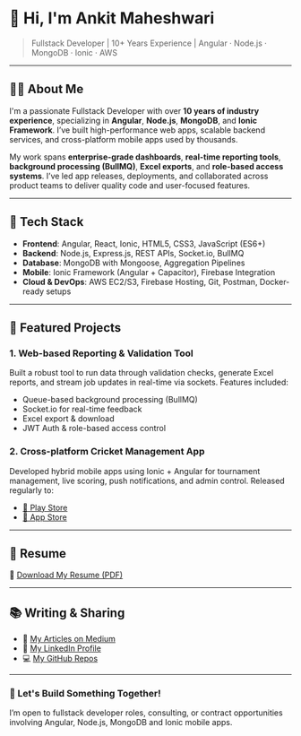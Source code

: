 # 👋 Hi, I'm Ankit Maheshwari

> Fullstack Developer | 10+ Years Experience | Angular · Node.js · MongoDB · Ionic · AWS

---

## 👨‍💻 About Me

I'm a passionate Fullstack Developer with over **10 years of industry experience**, specializing in **Angular**, **Node.js**, **MongoDB**, and **Ionic Framework**. I’ve built high-performance web apps, scalable backend services, and cross-platform mobile apps used by thousands.

My work spans **enterprise-grade dashboards**, **real-time reporting tools**, **background processing (BullMQ)**, **Excel exports**, and **role-based access systems**. I’ve led app releases, deployments, and collaborated across product teams to deliver quality code and user-focused features.

---

## 🧰 Tech Stack

- **Frontend**: Angular, React, Ionic, HTML5, CSS3, JavaScript (ES6+)
- **Backend**: Node.js, Express.js, REST APIs, Socket.io, BullMQ
- **Database**: MongoDB with Mongoose, Aggregation Pipelines
- **Mobile**: Ionic Framework (Angular + Capacitor), Firebase Integration
- **Cloud & DevOps**: AWS EC2/S3, Firebase Hosting, Git, Postman, Docker-ready setups

---

## 📌 Featured Projects

### 1. **Web-based Reporting & Validation Tool**  
Built a robust tool to run data through validation checks, generate Excel reports, and stream job updates in real-time via sockets. Features included:
- Queue-based background processing (BullMQ)
- Socket.io for real-time feedback
- Excel export & download
- JWT Auth & role-based access control

### 2. **Cross-platform Cricket Management App**  
Developed hybrid mobile apps using Ionic + Angular for tournament management, live scoring, push notifications, and admin control. Released regularly to:
- [📱 Play Store](https://play.google.com/store/apps/developer?id=CricClubs.com)
- [📱 App Store](https://apps.apple.com/us/developer/cricclubs-llc/id978682714)

---

## 📄 Resume

📄 [Download My Resume (PDF)](./Resume%20-%20Ankit%20Maheshwari%202025.pdf)

---

## 📚 Writing & Sharing

- 🧠 [My Articles on Medium](https://ankitmaheshwariin.medium.com)
- 💼 [My LinkedIn Profile](https://www.linkedin.com/in/ankitmaheshwariin)
- 💻 [My GitHub Repos](https://github.com/AnkitMaheshwariIn)

---

### 🚀 Let's Build Something Together!
I’m open to fullstack developer roles, consulting, or contract opportunities involving Angular, Node.js, MongoDB and Ionic mobile apps.

